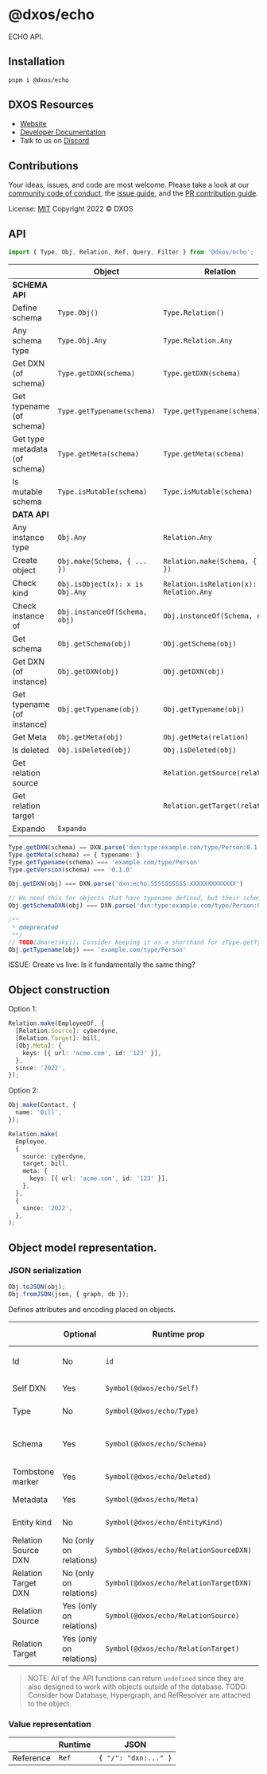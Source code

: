 # @dxos/echo

ECHO API.

## Installation

```bash
pnpm i @dxos/echo
```

## DXOS Resources

- [Website](https://dxos.org)
- [Developer Documentation](https://docs.dxos.org)
- Talk to us on [Discord](https://dxos.org/discord)

## Contributions

Your ideas, issues, and code are most welcome. Please take a look at our [community code of conduct](https://github.com/dxos/dxos/blob/main/CODE_OF_CONDUCT.md), the [issue guide](https://github.com/dxos/dxos/blob/main/CONTRIBUTING.md#submitting-issues), and the [PR contribution guide](https://github.com/dxos/dxos/blob/main/CONTRIBUTING.md#submitting-prs).

License: [MIT](./LICENSE) Copyright 2022 © DXOS

## API

```ts
import { Type, Obj, Relation, Ref, Query, Filter } from '@dxos/echo';
```

|                               | Object                          | Relation                                    | Ref             |
| ----------------------------- | ------------------------------- | ------------------------------------------- | --------------- |
| **SCHEMA API**                |
| Define schema                 | `Type.Obj()`                    | `Type.Relation()`                           | `Type.Ref()`    |
| Any schema type               | `Type.Obj.Any`                  | `Type.Relation.Any`                         | `Type.Ref.Any`  |
| Get DXN (of schema)           | `Type.getDXN(schema)`           | `Type.getDXN(schema)`                       |                 |
| Get typename (of schema)      | `Type.getTypename(schema)`      | `Type.getTypename(schema)`                  |                 |
| Get type metadata (of schema) | `Type.getMeta(schema)`          | `Type.getMeta(schema)`                      |                 |
| Is mutable schema             | `Type.isMutable(schema)`        | `Type.isMutable(schema)`                    |
| **DATA API**                  |
| Any instance type             | `Obj.Any`                       | `Relation.Any`                              | `Ref.Any`       |
| Create object                 | `Obj.make(Schema, { ... })`     | `Relation.make(Schema, { ... })`            | `Ref.make(obj)` |
| Check kind                    | `Obj.isObject(x): x is Obj.Any` | `Relation.isRelation(x): x is Relation.Any` | `Ref.isRef(x)`  |
| Check instance of             | `Obj.instanceOf(Schema, obj)`   | `Obj.instanceOf(Schema, rel)`               |                 |
| Get schema                    | `Obj.getSchema(obj)`            | `Obj.getSchema(obj)`                        |                 |
| Get DXN (of instance)         | `Obj.getDXN(obj)`               | `Obj.getDXN(obj)`                           |                 |
| Get typename (of instance)    | `Obj.getTypename(obj)`          | `Obj.getTypename(obj)`                      |                 |
| Get Meta                      | `Obj.getMeta(obj)`              | `Obj.getMeta(relation)`                     |                 |
| Is deleted                    | `Obj.isDeleted(obj)`            | `Obj.isDeleted(obj)`                        |                 |
| Get relation source           |                                 | `Relation.getSource(relation)`              |
| Get relation target           |                                 | `Relation.getTarget(relation)`              |                 |
| Expando                       | `Expando`                       |

```ts
Type.getDXN(schema) == DXN.parse('dxn:type:example.com/type/Person:0.1.0');
Type.getMeta(schema) == { typename: }
Type.getTypename(schema) === 'example.com/type/Person'
Type.getVersion(schema) === '0.1.0'

Obj.getDXN(obj) === DXN.parse('dxn:echo:SSSSSSSSSS:XXXXXXXXXXXXX')

// We need this for objects that have typename defined, but their schema can't be resolved (Obj.getSchema(obj) === undefined)
Obj.getSchemaDXN(obj) === DXN.parse('dxn:type:example.com/type/Person:0.1.0');

/**
 * @deprecated
 **/
// TODO(dmaretskyi): Consider keeping it as a shorthand for zType.getTypename(Obj.getSchema(obj)) ?? Obj.getSchemaDXN(obj)?.asTypeDXN()?.type`
Obj.getTypename(obj) === 'example.com/type/Person'
```

ISSUE: Create vs live: Is it fundamentally the same thing?

## Object construction

Option 1:

```ts
Relation.make(EmployeeOf, {
  [Relation.Source]: cyberdyne,
  [Relation.Target]: bill,
  [Obj.Meta]: {
    keys: [{ url: 'acme.com', id: '123' }],
  },
  since: '2022',
});
```

Option 2:

```ts
Obj.make(Contact, {
  name: 'Bill',
});

Relation.make(
  Employee,
  {
    source: cyberdyne,
    target: bill,
    meta: {
      keys: [{ url: 'acme.com', id: '123' }],
    },
  },
  {
    since: '2022',
  },
);
```

## Object model representation.

### JSON serialization

```ts
Obj.toJSON(obj);
Obj.fromJSON(json, { graph, db });
```

Defines attributes and encoding placed on objects.

|                     | Optional                | Runtime prop                           | Runtime type           | JSON prop                   | JSON type  | Description                    |
| ------------------- | ----------------------- | -------------------------------------- | ---------------------- | --------------------------- | ---------- | ------------------------------ |
| Id                  | No                      | `id`                                   | `ObjectID` ULID string | `id`                        | string     | Unique object ID               |
| Self DXN            | Yes                     | `Symbol(@dxos/echo/Self)`              | `DXN`                  | `@self`                     | string     | DXN to the object itself       |
| Type                | No                      | `Symbol(@dxos/echo/Type)`              | `DXN`                  | `@type`                     | string     | DXN to the object type         |
| Schema              | Yes                     | `Symbol(@dxos/echo/Schema)`            | Effect-Schema          | -                           |            | Reference to the object schema |
| Tombstone marker    | Yes                     | `Symbol(@dxos/echo/Deleted)`           | `boolean`              | `@deleted`                  | boolean    | Deletion marker                |
| Metadata            | Yes                     | `Symbol(@dxos/echo/Meta)`              | Metadata object        | `@meta`                     | object     | Metadata section               |
| Entity kind         | No                      | `Symbol(@dxos/echo/EntityKind)`        | `EntityKind`           | (inferred from other props) | string     | Obj vs Relation                |
| Relation Source DXN | No (only on relations)  | `Symbol(@dxos/echo/RelationSourceDXN)` | `DXN`                  | `@relationSource`           | DXN string | Relation source DXN            |
| Relation Target DXN | No (only on relations)  | `Symbol(@dxos/echo/RelationTargetDXN)` | `DXN`                  | `@relationTarget`           | DXN string | Relation target DXN            |
| Relation Source     | Yes (only on relations) | `Symbol(@dxos/echo/RelationSource)`    | `Object`               | -                           |            | Relation source object         |
| Relation Target     | Yes (only on relations) | `Symbol(@dxos/echo/RelationTarget)`    | `Object`               | -                           |            | Relation target object         |

> NOTE: All of the API functions can return `undefined` since they are also designed to work with objects outside of the database.
> TODO: Consider how Database, Hypergraph, and RefResolver are attached to the object.

### Value representation

|           | Runtime | JSON                 |
| --------- | ------- | -------------------- |
| Reference | `Ref`   | `{ "/": "dxn:..." }` |
